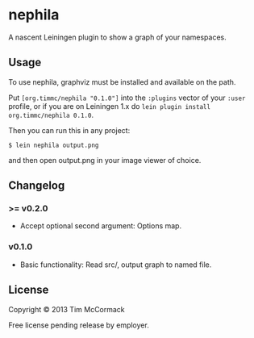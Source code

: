 # nephila

A nascent Leiningen plugin to show a graph of your namespaces.

## Usage

To use nephila, graphviz must be installed and available on the path.

Put `[org.timmc/nephila "0.1.0"]` into the `:plugins` vector of your
`:user` profile, or if you are on Leiningen 1.x do `lein plugin install
org.timmc/nephila 0.1.0`.

Then you can run this in any project:

    $ lein nephila output.png

and then open output.png in your image viewer of choice.

## Changelog

### >= v0.2.0

* Accept optional second argument: Options map.

### v0.1.0

* Basic functionality: Read src/, output graph to named file.

## License

Copyright © 2013 Tim McCormack

Free license pending release by employer.
